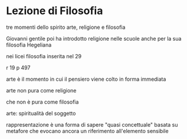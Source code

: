 # Lezione di Filosofia

tre momenti dello spirito
arte, religione e filosofia

Giovanni gentile poi ha introdotto religione nelle scuole anche per la sua filosofia Hegeliana

nei licei filosofia inserita nel 29


r 19 p 497

arte è il momento in cui il pensiero viene colto in forma immediata

arte non pura come religione

che non è pura come filosofia

arte: spiritualità del soggetto

rappresentazione è una forma di sapere "quasi concettuale" basata su metafore che evocano ancora un riferimento all'elemento sensibile
<!--stackedit_data:
eyJoaXN0b3J5IjpbLTQ2Njk1NjE1NSwxMzc0MDk0MjMyXX0=
-->